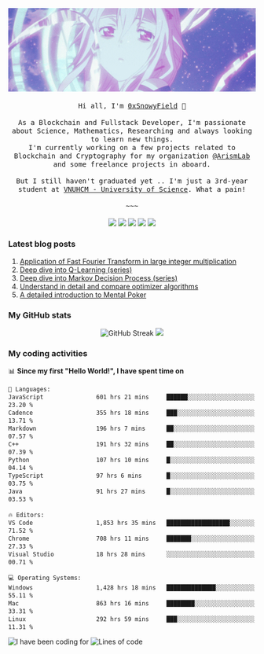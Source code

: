 <div align='center'>
<img src="./assets/banner.gif" alt="Banner" width="785" />
    <br/>
    <br/>
  <samp>
    Hi all, I'm <a href="https://snowyfield.me/">0xSnowyField</a> 🧸
    </br></br>
    As a Blockchain and Fullstack Developer, I'm passionate about Science, Mathematics, Researching and always looking to learn new things.</br> I'm currently working on a few projects related to Blockchain and Cryptography for my organization <a href="https://github.com/ArismLab">@ArismLab</a> and some freelance projects in aboard.
    </br></br>
    But I still haven't graduated yet .. I'm just a 3rd-year student at <a href="https://en.hcmus.edu.vn/">VNUHCM - University of Science</a>. What a pain!
    </br></br>~~~</br></br>
  </samp>
  <a href = "https://wakatime.com/@SnowyField1906"><img src="https://img.shields.io/badge/-Wakatime-000000?style=for-the-badge&logo=wakatime&logoColor=white" target="_blank"></a>
  <a href="https://linkedin.com/in/NHThuan" target="_blank"><img src="https://img.shields.io/badge/-LinkedIn-0A66C2?style=for-the-badge&logo=linkedin&logoColor=white" target="_blank"></a>
  <a href="https://stackoverflow.com/users/17358240/snowyfield" target="_blank"><img src="https://img.shields.io/badge/StackOverflow-F58025?style=for-the-badge&logo=stackoverflow&logoColor=white" target="_blank"></a>
  <a href="https://facebook.com/SnowyField1906" target="_blank"><img src="https://img.shields.io/badge/-Facebook-0A66C2?style=for-the-badge&logo=facebook&logoColor=white" target="_blank"></a>
  <a href="https://x.com/SnowyField1906" target="_blank"><img src="https://img.shields.io/badge/-Twitter-000000?style=for-the-badge&logo=x&logoColor=white" target="_blank"></a>
</div>

### Latest blog posts

1. [Application of Fast Fourier Transform in large integer multiplication](https://www.snowyfield.me/posts/ung-dung-fast-fourier-transform-trong-phep-nhan-so-nguyen-lon)
2. [Deep dive into Q-Learning (series)](https://www.snowyfield.me/posts/hieu-sau-ve-q-learning-phan-1)
3. [Deep dive into Markov Decision Process (series)](https://www.snowyfield.me/posts/hieu-sau-ve-markov-decision-process-phan-1)
4. [Understand in detail and compare optimizer algorithms](https://www.snowyfield.me/posts/tim-hieu-chi-tiet-va-so-sanh-cac-thuat-toan-optimizer)
5. [A detailed introduction to Mental Poker](https://www.snowyfield.me/posts/gioi-thieu-chi-tiet-ve-bai-toan-mental-poker)

### My GitHub stats

<div align="center">
  <img src="https://github-readme-streak-stats.herokuapp.com?user=SnowyFIeld1906&theme=swift&hide_border=true&date_format=M%20j%5B%2C%20Y%5D&card_width=785" alt="GitHub Streak" />
  <img src='http://github-profile-summary-cards.vercel.app/api/cards/profile-details?username=snowyfield1906&theme=swift' width='785px'/>
</div>

### My coding activities

<!--START_SECTION:waka-->

📊 **Since my first "Hello World!", I have spent time on**

```text
💬 Languages:
JavaScript               601 hrs 21 mins     ██████░░░░░░░░░░░░░░░░░░░   23.20 %
Cadence                  355 hrs 18 mins     ███░░░░░░░░░░░░░░░░░░░░░░   13.71 %
Markdown                 196 hrs 7 mins      ██░░░░░░░░░░░░░░░░░░░░░░░   07.57 %
C++                      191 hrs 32 mins     ██░░░░░░░░░░░░░░░░░░░░░░░   07.39 %
Python                   107 hrs 10 mins     █░░░░░░░░░░░░░░░░░░░░░░░░   04.14 %
TypeScript               97 hrs 6 mins       █░░░░░░░░░░░░░░░░░░░░░░░░   03.75 %
Java                     91 hrs 27 mins      █░░░░░░░░░░░░░░░░░░░░░░░░   03.53 %

🔥 Editors:
VS Code                  1,853 hrs 35 mins   ██████████████████░░░░░░░   71.52 %
Chrome                   708 hrs 11 mins     ███████░░░░░░░░░░░░░░░░░░   27.33 %
Visual Studio            18 hrs 28 mins      ░░░░░░░░░░░░░░░░░░░░░░░░░   00.71 %

💻 Operating Systems:
Windows                  1,428 hrs 18 mins   ██████████████░░░░░░░░░░░   55.11 %
Mac                      863 hrs 16 mins     ████████░░░░░░░░░░░░░░░░░   33.31 %
Linux                    292 hrs 59 mins     ███░░░░░░░░░░░░░░░░░░░░░░   11.31 %
```

![I have been coding for](http://img.shields.io/badge/I%20have%20been%20coding%20for-2%2C602%20hrs%2036%20mins-blue)  ![Lines of code](https://img.shields.io/badge/I%20have%20been%20writing-3.4%20million%20lines%20of%20code-blue)  
<!--END_SECTION:waka-->
